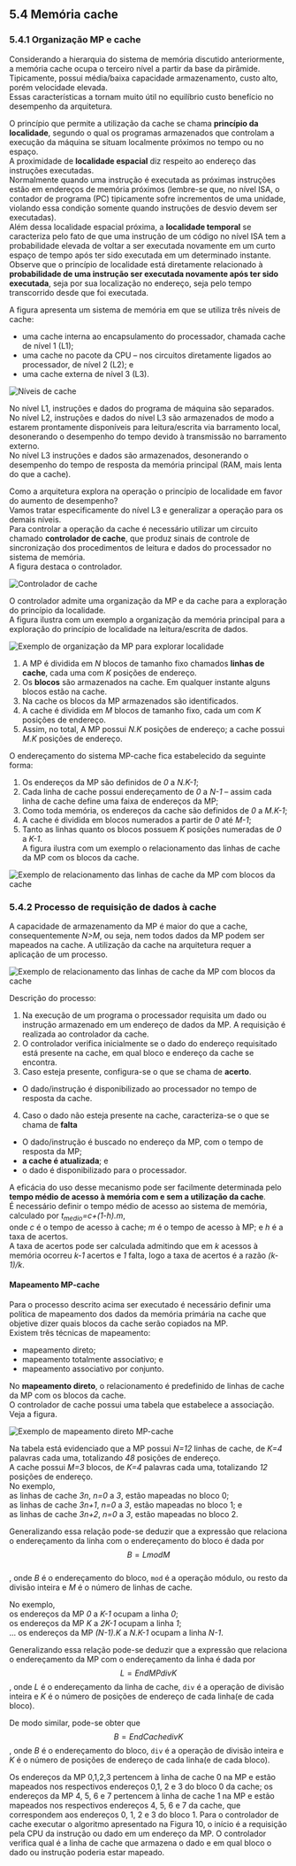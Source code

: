 ## 5.4 Memória cache

### 5.4.1 Organização MP e cache

Considerando a hierarquia do sistema de memória discutido anteriormente, a memória cache ocupa o terceiro nível a partir da base da pirâmide.  
Tipicamente, possui média/baixa capacidade armazenamento, custo alto, porém velocidade elevada.  
Essas características a tornam muito útil no equilíbrio custo benefício no desempenho da arquitetura.

O princípio que permite a utilização da cache se chama **princípio da localidade**, segundo o qual os programas armazenados que
controlam a execução da máquina se situam localmente próximos no tempo ou no espaço.  
A proximidade de **localidade espacial** diz respeito ao endereço das instruções executadas.  
Normalmente quando uma instrução é executada as próximas instruções estão em endereços de memória próximos 
(lembre-se que, no nível ISA, o contador de programa (PC) tipicamente sofre incrementos de uma unidade, 
violando essa condição somente quando instruções de desvio devem ser executadas).  
Além dessa localidade espacial próxima, a **localidade temporal** se caracteriza pelo fato de que uma instrução de um código no nível ISA
tem a probabilidade elevada de voltar a ser executada novamente em um curto espaço de tempo após ter sido executada em um determinado instante.  
Observe que o princípio de localidade está diretamente relacionado à **probabilidade de uma instrução ser executada novamente após ter sido
executada**, seja por sua localização no endereço, seja pelo tempo transcorrido desde que foi executada.  

A figura apresenta um sistema de memória em que se utiliza três níveis de cache:  
- uma cache interna ao encapsulamento do processador, chamada cache de nível 1 (L1);  
- uma cache no pacote da CPU – nos circuitos diretamente ligados ao processador, de nível 2 (L2); e  
- uma cache externa de nível 3 (L3).

![Níveis de cache](/arq_aulas/images/niveiscache.jpg)

No nível L1, instruções e dados do programa de máquina são separados.  
No nível L2, instruções e dados do nível L3 são armazenados de modo a estarem prontamente disponíveis para leitura/escrita 
via barramento local, desonerando o desempenho do tempo devido à transmissão no barramento externo.   
No nível L3 instruções e dados são armazenados, desonerando o desempenho do tempo de resposta da memória principal
(RAM, mais lenta do que a cache).  

Como a arquitetura explora na operação o princípio de localidade em favor do aumento de desempenho?  
Vamos tratar especificamente do nível L3 e generalizar a operação para os demais níveis.  
Para controlar a operação da cache é necessário utilizar um circuito chamado **controlador de cache**,
que produz sinais de controle de sincronização dos procedimentos de leitura e dados do processador no sistema de memória.  
A figura destaca o controlador.

![Controlador de cache](/arq_aulas/images/controladorcache.jpg)

O controlador admite uma organização da MP e da cache para a exploração do princípio da localidade.  
A figura ilustra com um exemplo a organização da memória principal para a exploração do princípio de localidade na leitura/escrita de dados.  

![Exemplo de organização da MP para explorar localidade](/arq_aulas/images/organizacaompcache.jpg)

1. A MP é dividida em *N* blocos de tamanho fixo chamados **linhas de cache**, cada uma com *K* posições de endereço.  
2. Os **blocos** são armazenados na cache. Em qualquer instante alguns blocos estão na cache.  
3. Na cache os blocos da MP armazenados são identificados.
4. A cache é dividida em *M* blocos de tamanho fixo, cada um com *K* posições de endereço.
5. Assim, no total, A MP possui *N.K* posições de endereço; a cache possui *M.K* posições de endereço.  

O endereçamento do sistema MP-cache fica estabelecido da seguinte forma:
1. Os endereços da MP são definidos de *0* a *N.K-1*; 
2. Cada linha de cache possui endereçamento de *0* a *N-1* – assim cada linha de cache define uma faixa de endereços da MP;  
3. Como toda memória, os endereços da cache são definidos de *0* a *M.K-1*; 
4. A cache é dividida em blocos numerados a partir de *0* até *M-1*;
5. Tanto as linhas quanto os blocos possuem *K* posições numeradas de *0* a *K-1*.  
A figura ilustra com um exemplo o relacionamento das linhas de cache da MP com os blocos da cache.

![Exemplo de relacionamento das linhas de cache da MP com blocos da cache](/arq_aulas/images/relacionamentolinhasblocoscache.jpg)

### 5.4.2 Processo de requisição de dados à cache

A capacidade de armazenamento da MP é maior do que a cache, consequentemente *N>M*, ou seja, nem todos dados da MP podem ser mapeados na cache. A utilização da cache na arquitetura requer a aplicação de um processo.

![Exemplo de relacionamento das linhas de cache da MP com blocos da cache](/arq_aulas/images/processorequisicaodadocache.jpg)

Descrição do processo:  
1. Na execução de um programa o processador requisita um dado ou instrução armazenado em um endereço de dados da MP. A requisição é realizada ao controlador da cache. 
2. O controlador verifica inicialmente se o dado do endereço requisitado está presente na cache, em qual bloco e endereço da cache se encontra. 
3. Caso esteja presente, configura-se o que se chama de **acerto**.  
  - O dado/instrução é disponibilizado ao processador no tempo de resposta da cache.
4. Caso o dado não esteja presente na cache, caracteriza-se o que se chama de **falta**  
  - O dado/instrução é buscado no endereço da MP, com o tempo de resposta da MP; 
  - **a cache é atualizada**; e
  - o dado é disponibilizado para o processador. 

A eficácia do uso desse mecanismo pode ser facilmente determinada pelo
**tempo médio de acesso à memória com e sem a utilização da cache**.  
É necessário definir o tempo médio de acesso ao sistema de memória, calculado por
*t<sub>medio</sub>=c+(1-h).m*,    
onde *c* é o tempo de acesso à cache; *m* é o tempo de acesso à MP; e *h* é a taxa de acertos.  
A taxa de acertos pode ser calculada admitindo que em *k* acessos à memória ocorreu *k-1* acertos e *1* falta,
logo a taxa de acertos é a razão *(k-1)/k*. 

#### Mapeamento MP-cache

Para o processo descrito acima ser executado é necessário definir uma política de mapeamento dos dados da memória primária na cache que objetive dizer quais blocos da cache serão copiados na MP.  
Existem três técnicas de mapeamento:  
- mapeamento direto;  
- mapeamento totalmente associativo; e  
- mapeamento associativo por conjunto.

No **mapeamento direto**, o relacionamento é predefinido de linhas de cache da MP com os blocos da cache.  
O controlador de cache possui uma tabela que estabelece a associação. Veja a figura.

![Exemplo de mapeamento direto MP-cache](/arq_aulas/images/mapeamentodiretompcache.jpg)

Na tabela está evidenciado que a MP possui *N=12* linhas de cache, de *K=4* palavras cada uma, totalizando *48* posições de endereço.  
A cache possui *M=3* blocos, de *K=4* palavras cada uma, totalizando *12* posições de endereço.   
No exemplo,  
as linhas de cache *3n*, *n=0* a *3*, estão mapeadas no bloco 0;  
as linhas de cache *3n+1*, *n=0* a *3*, estão mapeadas no bloco 1; e  
as linhas de cache *3n+2*, *n=0* a *3*, estão mapeadas no bloco 2. 

Generalizando essa relação pode-se deduzir que a expressão que relaciona o endereçamento da linha com o endereçamento do bloco é dada por
$$B=L mod M$$  
, onde *B* é o endereçamento do bloco, `mod` é a operação módulo, ou resto da divisão inteira e *M* é o número de linhas de cache.

No exemplo,  
os endereços da MP *0* a *K-1* ocupam a linha *0*;  
os endereços da MP *K* a *2K-1* ocupam a linha *1*;  
...
os endereços da MP *(N-1).K* a *N.K-1* ocupam a linha *N-1*. 

Generalizando essa relação pode-se deduzir que a expressão que relaciona o endereçamento da MP com o endereçamento da linha é dada por
$$L=EndMP div K$$
, onde *L* é o endereçamento da linha de cache, `div` é a operação de divisão inteira e *K* é o número de posições de endereço de cada linha(e de cada bloco).

De modo similar, pode-se obter que
$$B=EndCache div K$$
, onde *B* é o endereçamento do bloco, `div` é a operação de divisão inteira e *K* é o número de posições de endereço de cada linha(e de cada bloco).







Os endereços da MP 0,1,2,3 pertencem à linha de cache 0 na MP e estão mapeados nos respectivos endereços 0,1, 2 e 3 do bloco 0 da cache; os endereços da MP 4, 5, 6 e 7 pertencem à linha de cache 1 na MP e estão mapeados nos respectivos endereços 4, 5, 6 e 7 da cache, que correspondem aos endereços 0, 1, 2 e 3 do bloco 1. 
Para o controlador de cache executar o algoritmo apresentado na Figura 10, o início é a requisição pela CPU da instrução ou dado em um endereço da MP. O controlador verifica qual é a linha de cache que armazena o dado e em qual bloco o dado ou instrução poderia estar mapeado.



